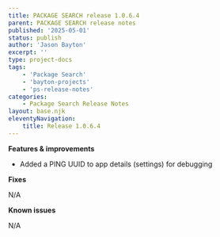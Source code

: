 ```yaml
---
title: PACKAGE SEARCH release 1.0.6.4
parent: PACKAGE SEARCH release notes
published: '2025-05-01'
status: publish
author: 'Jason Bayton'
excerpt: ''
type: project-docs
tags: 
    - 'Package Search'
    - 'bayton-projects'
    - 'ps-release-notes'
categories: 
    - Package Search Release Notes
layout: base.njk
eleventyNavigation: 
    title: Release 1.0.6.4
---
```


**Features & improvements**

- Added a PING UUID to app details (settings) for debugging

**Fixes**

N/A

**Known issues**

N/A
